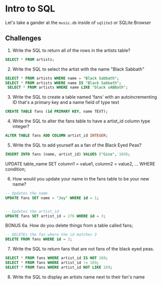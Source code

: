 # Intro to SQL

Let's take a gander at the `music.db` inside of `sqlite3` or SQLite Browser

## Challenges

1. Write the SQL to return all of the rows in the artists table?

```SQL
SELECT * FROM artists;
```

2. Write the SQL to select the artist with the name "Black Sabbath"

```SQL
SELECT * FROM artists WHERE name = "Black Sabbath";
SELECT * FROM artists WHERE name IS "Black Sabbath";
 SELECT * FROM artists WHERE name LIKE "black sABBath";
```

3. Write the SQL to create a table named 'fans' with an autoincrementing ID that's a primary key and a name field of type text

```sql
CREATE TABLE fans (id PRIMARY KEY, name TEXT);
```

4. Write the SQL to alter the fans table to have a artist_id column type integer?

```sql
ALTER TABLE fans ADD COLUMN artist_id INTEGER;
```

5. Write the SQL to add yourself as a fan of the Black Eyed Peas?

```sql
INSERT INTO fans (name, artist_id) VALUES ("Gina", 169);
```

UPDATE table_name
SET column1 = value1, column2 = value2, ...
WHERE condition;

6. How would you update your name in the fans table to be your new name?

 ```sql
-- Updates the name
UPDATE fans SET name = "Joy" WHERE id = 1;


-- Updates the artist_id
UPDATE fans SET artist_id = 276 WHERE id = 3;

 ```

 BONUS
 6a. How do you delete things from a table called fans;
 ```sql
 -- DELETEs the fan where the id matches 3
 DELETE FROM fans WHERE id = 3;

 ```

7. Write the SQL to return fans that are not fans of the black eyed peas.

```sql
SELECT * FROM fans WHERE artist_id IS NOT 169;
SELECT * FROM fans WHERE artist_id != 169;
SELECT * FROM fans WHERE artist_id NOT LIKE 169;
```

8. Write the SQL to display an artists name next to their fan's name

```sql

```
